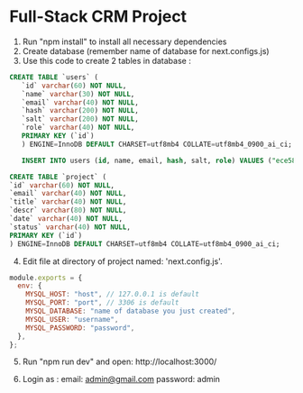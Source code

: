 # Full-Stack CRM Project

1. Run "npm install" to install all necessary dependencies
2. Create database (remember name of database for next.configs.js)
3. Use this code to create 2 tables in database :

```sql
CREATE TABLE `users` (
   `id` varchar(60) NOT NULL,
   `name` varchar(30) NOT NULL,
   `email` varchar(40) NOT NULL,
   `hash` varchar(200) NOT NULL,
   `salt` varchar(200) NOT NULL,
   `role` varchar(40) NOT NULL,
   PRIMARY KEY (`id`)
   ) ENGINE=InnoDB DEFAULT CHARSET=utf8mb4 COLLATE=utf8mb4_0900_ai_ci;

   INSERT INTO users (id, name, email, hash, salt, role) VALUES ("ece58541-4720-4a57-a110-96039c519161", "Admin", "admin@gmail.com", "61274e24a966db060358c1041bdd09a9eab4676b13039e9a9eb3e56602e76356b66c84cd4667de48c7e9b32526d1f8ab4ee0ef344c3427a156a8721a34045332", "b6d3b57b2474edf273abac44fd8b1eb3", "admin");

CREATE TABLE `project` (
`id` varchar(60) NOT NULL,
`email` varchar(40) NOT NULL,
`title` varchar(40) NOT NULL,
`descr` varchar(80) NOT NULL,
`date` varchar(40) NOT NULL,
`status` varchar(40) NOT NULL,
PRIMARY KEY (`id`)
) ENGINE=InnoDB DEFAULT CHARSET=utf8mb4 COLLATE=utf8mb4_0900_ai_ci;
```

4. Edit file at directory of project named: 'next.config.js'.

```js
module.exports = {
  env: {
    MYSQL_HOST: "host", // 127.0.0.1 is default
    MYSQL_PORT: "port", // 3306 is default
    MYSQL_DATABASE: "name of database you just created",
    MYSQL_USER: "username",
    MYSQL_PASSWORD: "password",
  },
};
```

5. Run "npm run dev" and open: http://localhost:3000/

6. Login as :
   email: admin@gmail.com
   password: admin

